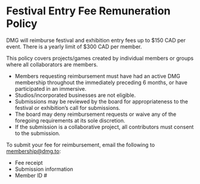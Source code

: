 # Festival Entry Fee Remuneration Policy

DMG will reimburse festival and exhibition entry fees up to $150 CAD per event. There is a yearly limit of $300 CAD per member.

This policy covers projects/games created by individual members or groups where all collaborators are members.

* Members requesting reimbursement must have had an active DMG membership throughout the immediately preceding 6 months, or have participated in an immersive.
* Studios/incorporated businesses are not eligible.
* Submissions may be reviewed by the board for appropriateness to the festival or exhibition’s call for submissions.
* The board may deny reimbursement requests or waive any of the foregoing requirements at its sole discretion.
* If the submission is a collaborative project, all contributors must consent to the submission.

To submit your fee for reimbursement, email the following to [membership@dmg.to](mailto:membership@dmg.to):

* Fee receipt
* Submission information
* Member ID \#


